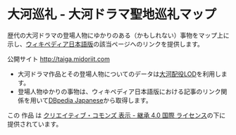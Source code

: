 # 大河巡礼 - 大河ドラマ聖地巡礼マップ
 歴代の大河ドラマの登場人物にゆかりのある（かもしれない）事物をマップ上に示し、[ウィキペディア日本語版](https://ja.wikipedia.org)の該当ページへのリンクを提供します。
 
 公開サイト <http://taiga.midoriit.com>
 
* 大河ドラマ作品とその登場人物についてのデータは[大河配役LOD](http://gloria.ciao.jp/Taiga/Tree/00_datalist.php)を利用します。
* 登場人物ゆかりの事物は、ウィキペディア日本語版における記事のリンク関係を用いて[DBpedia Japanese](http://ja.dbpedia.org/)から取得します。

この 作品 は [クリエイティブ・コモンズ 表示 - 継承 4.0 国際 ライセンス](http://creativecommons.org/licenses/by-sa/4.0/)の下に提供されています。
